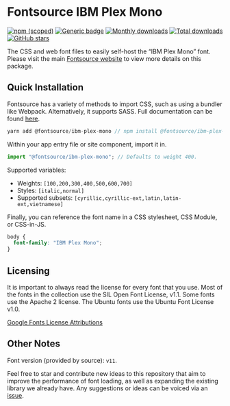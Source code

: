 # Fontsource IBM Plex Mono

[![npm (scoped)](https://img.shields.io/npm/v/@fontsource/ibm-plex-mono?color=brightgreen)](https://www.npmjs.com/package/@fontsource/ibm-plex-mono) [![Generic badge](https://img.shields.io/badge/fontsource-passing-brightgreen)](https://github.com/fontsource/fontsource) [![Monthly downloads](https://badgen.net/npm/dm/@fontsource/ibm-plex-mono)](https://github.com/fontsource/fontsource) [![Total downloads](https://badgen.net/npm/dt/@fontsource/ibm-plex-mono)](https://github.com/fontsource/fontsource) [![GitHub stars](https://img.shields.io/github/stars/fontsource/fontsource.svg?style=social&label=Star)](https://github.com/fontsource/fontsource/stargazers)

The CSS and web font files to easily self-host the “IBM Plex Mono” font. Please visit the main [Fontsource website](https://fontsource.org/fonts/ibm-plex-mono) to view more details on this package.

## Quick Installation

Fontsource has a variety of methods to import CSS, such as using a bundler like Webpack. Alternatively, it supports SASS. Full documentation can be found [here](https://fontsource.org/docs/introduction).

```javascript
yarn add @fontsource/ibm-plex-mono // npm install @fontsource/ibm-plex-mono
```

Within your app entry file or site component, import it in.

```javascript
import "@fontsource/ibm-plex-mono"; // Defaults to weight 400.
```

Supported variables:

- Weights: `[100,200,300,400,500,600,700]`
- Styles: `[italic,normal]`
- Supported subsets: `[cyrillic,cyrillic-ext,latin,latin-ext,vietnamese]`

Finally, you can reference the font name in a CSS stylesheet, CSS Module, or CSS-in-JS.

```css
body {
  font-family: "IBM Plex Mono";
}
```

## Licensing

It is important to always read the license for every font that you use.
Most of the fonts in the collection use the SIL Open Font License, v1.1. Some fonts use the Apache 2 license. The Ubuntu fonts use the Ubuntu Font License v1.0.

[Google Fonts License Attributions](https://fonts.google.com/attribution)

## Other Notes

Font version (provided by source): `v11`.

Feel free to star and contribute new ideas to this repository that aim to improve the performance of font loading, as well as expanding the existing library we already have. Any suggestions or ideas can be voiced via an [issue](https://github.com/fontsource/fontsource/issues).
